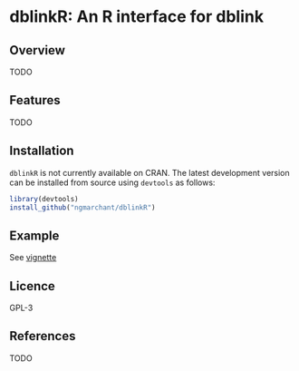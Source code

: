 <!-- README.md is generated from README.Rmd. Please edit that file -->

# dblinkR: An R interface for dblink

## Overview

TODO

## Features

TODO

## Installation

`dblinkR` is not currently available on CRAN. The latest development
version can be installed from source using `devtools` as follows:

``` r
library(devtools)
install_github("ngmarchant/dblinkR")
```

## Example

See [vignette](vignette/RLdata500.Rmd)

## Licence

GPL-3

## References

TODO
